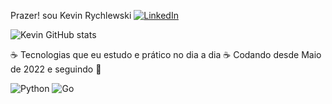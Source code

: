 Prazer! sou Kevin Rychlewski
       [![LinkedIn](https://img.shields.io/badge/LinkedIn-0077B5?style=for-the-badge&logo=linkedin&logoColor=white)](https://www.linkedin.com/in/kevin-sipioni-939151316/)

![Kevin GitHub stats](https://github-readme-stats.vercel.app/api?username=KevinRychlewski&show_icons=true&theme=radical)

☕ Tecnologias que eu estudo e prático no dia a dia ☕
Codando desde Maio de 2022 e seguindo 👊

<div style="display: inline-block;">
    <img alt="Python" src="https://img.shields.io/badge/Python-3776AB?style=for-the-badge&logo=python&logoColor=white" />
</div>
<div style="display: inline-block;">
    <img alt="Go" src="https://img.shields.io/badge/Go-00ADD8?style=for-the-badge&logo=go&logoColor=white" />
</div>

